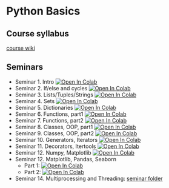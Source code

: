 # Python Basics

## Course syllabus

[course wiki](http://wiki.cs.hse.ru/Основы_программирования_на_Python_осень_2022_матфак)


## Seminars


- Seminar 1. Intro
[![Open In Colab](https://colab.research.google.com/assets/colab-badge.svg)](https://colab.research.google.com/github/Podidiving/math-hse-python/blob/main/sem1_intro.ipynb)
- Seminar 2. If/else and cycles
[![Open In Colab](https://colab.research.google.com/assets/colab-badge.svg)](https://colab.research.google.com/github/Podidiving/math-hse-python/blob/main/sem2_if_cycles.ipynb)
- Seminar 3. Lists/Tuples/Strings
[![Open In Colab](https://colab.research.google.com/assets/colab-badge.svg)](https://colab.research.google.com/github/Podidiving/math-hse-python/blob/main/sem3_strings_lists.ipynb)
- Seminar 4. Sets
[![Open In Colab](https://colab.research.google.com/assets/colab-badge.svg)](https://colab.research.google.com/github/Podidiving/math-hse-python/blob/main/sem4_set.ipynb)
- Seminar 5. Dictionaries
[![Open In Colab](https://colab.research.google.com/assets/colab-badge.svg)](https://colab.research.google.com/github/Podidiving/math-hse-python/blob/main/sem5_dicts.ipynb)
- Seminar 6. Functions, part1
[![Open In Colab](https://colab.research.google.com/assets/colab-badge.svg)](https://colab.research.google.com/github/Podidiving/math-hse-python/blob/main/sem6_functions.ipynb)
- Seminar 7. Functions, part2
[![Open In Colab](https://colab.research.google.com/assets/colab-badge.svg)](https://colab.research.google.com/github/Podidiving/math-hse-python/blob/main/sem7_functions.ipynb)
- Seminar 8. Classes, OOP, part1
[![Open In Colab](https://colab.research.google.com/assets/colab-badge.svg)](https://colab.research.google.com/github/Podidiving/math-hse-python/blob/main/sem8_oop.ipynb)
- Seminar 9. Classes, OOP, part2
[![Open In Colab](https://colab.research.google.com/assets/colab-badge.svg)](https://colab.research.google.com/github/Podidiving/math-hse-python/blob/main/sem9_oop_2.ipynb)
- Seminar 10. Generators, Iterators
[![Open In Colab](https://colab.research.google.com/assets/colab-badge.svg)](https://colab.research.google.com/github/Podidiving/math-hse-python/blob/main/sem10_generators.ipynb)
- Seminar 11. Decorators, Itertools
[![Open In Colab](https://colab.research.google.com/assets/colab-badge.svg)](https://colab.research.google.com/github/Podidiving/math-hse-python/blob/main/sem11_decorators_itertools.ipynb)
- Seminar 12. Numpy, Matplotlib
[![Open In Colab](https://colab.research.google.com/assets/colab-badge.svg)](https://colab.research.google.com/github/Podidiving/math-hse-python/blob/main/sem12_numpy_matplotlib.ipynb)
- Seminar 12. Matplotlib, Pandas, Seaborn
    - Part 1: [![Open In Colab](https://colab.research.google.com/assets/colab-badge.svg)](https://colab.research.google.com/github/Podidiving/math-hse-python/blob/main/sem13_part1_matplotlib.ipynb)
    - Part 2: [![Open In Colab](https://colab.research.google.com/assets/colab-badge.svg)](https://colab.research.google.com/github/Podidiving/math-hse-python/blob/main/sem13_part2_pandas_seaborn.ipynb)
- Seminar 14. Multiprocessing and Threading: 
[seminar folder](./sem14/)